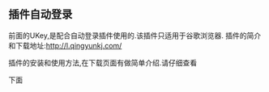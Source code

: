 ## 插件自动登录

前面的UKey,是配合自动登录插件使用的.该插件只适用于谷歌浏览器.
插件的简介和下载地址:http://l.qingyunkj.com/

插件的安装和使用方法,在下载页面有做简单介绍.请仔细查看

下面